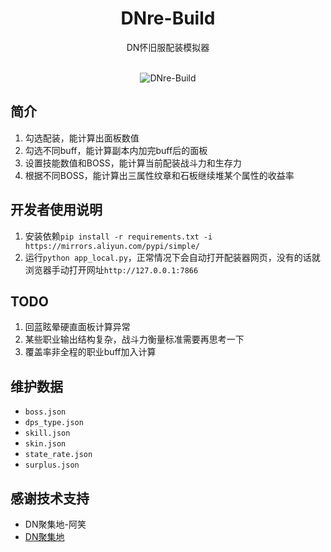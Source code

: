 <div align="center">
<h1>DNre-Build</h1>
DN怀旧服配装模拟器<br><br>

![DNre-Build](https://github.com/aaron-lii/DNre-Build/raw/main/data/logo2.ico)
</div>

## 简介
1. 勾选配装，能计算出面板数值
2. 勾选不同buff，能计算副本内加完buff后的面板
3. 设置技能数值和BOSS，能计算当前配装战斗力和生存力
4. 根据不同BOSS，能计算出三属性纹章和石板继续堆某个属性的收益率

## 开发者使用说明
1. 安装依赖`pip install -r requirements.txt -i https://mirrors.aliyun.com/pypi/simple/`
2. 运行`python app_local.py`，正常情况下会自动打开配装器网页，没有的话就浏览器手动打开网址`http://127.0.0.1:7866`

## TODO
1. 回蓝眩晕硬直面板计算异常
2. 某些职业输出结构复杂，战斗力衡量标准需要再思考一下
3. 覆盖率非全程的职业buff加入计算

## 维护数据
+ `boss.json`
+ `dps_type.json`
+ `skill.json`
+ `skin.json`
+ `state_rate.json`
+ `surplus.json`

## 感谢技术支持
+ DN聚集地-阿笑
+ [DN聚集地](https://dngamer.site/)